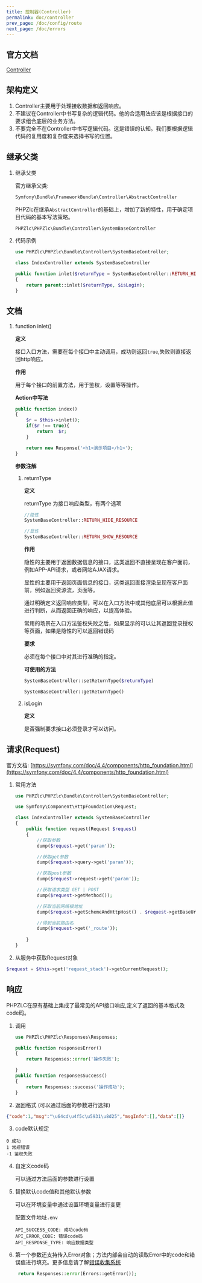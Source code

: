 ```yaml
---
title: 控制器(Controller)
permalink: doc/controller
prev_page: /doc/config/route
next_page: /doc/errors
---
```


## 官方文档

[Controller](https://symfony.com/doc/4.4/controller.html)

## 架构定义

1. Controller主要用于处理接收数据和返回响应。
2. 不建议在Controller中书写复杂的逻辑代码。他的合适用法应该是根据接口的要求组合底层的业务方法。
3. 不要完全不在Controller中书写逻辑代码。这是错误的认知。我们要根据逻辑代码的复用度和复杂度来选择书写的位置。

## 继承父类

1. 继承父类
    
    官方继承父类: 
    
    ```php
    Symfony\Bundle\FrameworkBundle\Controller\AbstractController
    ```
   
    PHPZlc在继承`AbstractController`的基础上，增加了新的特性，用于确定项目代码的基本写法策略。
    
    ```php
    PHPZlc\PHPZlc\Bundle\Controller\SystemBaseController
    ```
   
2. 代码示例

    ```php
    use PHPZlc\PHPZlc\Bundle\Controller\SystemBaseController;
    
    class IndexController extends SystemBaseController
    
    public function inlet($returnType = SystemBaseController::RETURN_HIDE_RESOURCE, $isLogin = true)
    {
        return parent::inlet($returnType, $isLogin);
    }
    ```

## 文档

1. function inlet()

    **定义**
    
    接口入口方法，需要在每个接口中主动调用，成功则返回`true`,失败则直接返回http响应。
    
    **作用**
    
    用于每个接口的前置方法，用于鉴权，设置等等操作。
    
    **Action中写法**
    
    ```php
    public function index()
    {
        $r = $this->inlet();
        if($r !== true){
            return  $r;
        }

        return new Response('<h1>演示项目</h1>');
    }
    ```
   
   **参数注解**
   
   1. returnType
   
       **定义**
       
       returnType 为接口响应类型，有两个选项
       
       ```php
       //隐性
       SystemBaseController::RETURN_HIDE_RESOURCE
       ````
       ```php
       //显性
       SystemBaseController::RETURN_SHOW_RESOURCE
       ```
       
       **作用**
       
       隐性的主要用于返回数据信息的接口，这类返回不直接呈现在客户面前，例如APP-API请求，或者网站AJAX请求。
       
       显性的主要用于返回页面信息的接口，这类返回直接渲染呈现在客户面前，例如返回资源流，页面等。
       
       通过明确定义返回响应类型，可以在入口方法中或其他底层可以根据此值进行判断，从而返回正确的响应，以提高体验。
       
       常用的场景在入口方法鉴权失败之后，如果显示的可以让其返回登录授权等页面，如果是隐性的可以返回错误码
       
       **要求**
       
       必须在每个接口中对其进行准确的指定。
       
       **可使用的方法**  
       
       ```php
       SystemBaseController::setReturnType($returnType)
       
       SystemBaseController::getReturnType()
       ```
      
   2. isLogin
   
       **定义**
      
       是否强制要求接口必须登录才可以访问。
   
  

## 请求(Request)

官方文档: [https://symfony.com/doc/4.4/components/http_foundation.html](https://symfony.com/doc/4.4/components/http_foundation.html)

1. 常用方法

    ```php
    use PHPZlc\PHPZlc\Bundle\Controller\SystemBaseController;
    
    use Symfony\Component\HttpFoundation\Request;
    
    class IndexController extends SystemBaseController
    {
        public function request(Request $request)
        {
            //获取参数
            dump($request->get('param'));
    
            //获取get参数
            dump($request->query->get('param'));
    
            //获取post参数
            dump($request->request->get('param'));
    
            //获取请求类型 GET | POST
            dump($request->getMethod());
    
            //获取当前网络根地址
            dump($request->getSchemeAndHttpHost() . $request->getBaseUrl());
    
            //得到当前路由名
            dump($request->get('_route'));
            
        }
    }
    ```
2. 从服务中获取Request对象
```php
$request = $this->get('request_stack')->getCurrentRequest();
```

## 响应

PHPZLC在原有基础上集成了最常见的API接口响应,定义了返回的基本格式及code码。

1. 调用

    ```php
    use PHPZlc\PHPZlc\Responses\Responses;
    
    public function responsesError()
    {
        return Responses::error('操作失败');
    
    }
    public function responsesSuccess()
    {
        return Responses::success('操作成功');
    }
    ```

2. 返回格式 (可以通过后面的参数进行选择)
```json
{"code":1,"msg":"\u64cd\u4f5c\u5931\u8d25","msgInfo":[],"data":[]}
```

3. code默认规定
```text
0 成功
1 常规错误
-1 鉴权失败
```

4. 自定义code码

    可以通过方法后面的参数进行设置

5. 替换默认code值和其他默认参数

    可以在环境变量中通过设置环境变量进行变更
    
    配置文件地址`.env`

    ```text
    API_SUCCESS_CODE: 成功code码
    API_ERROR_CODE: 错误code码
    API_RESPONSE_TYPE: 响应数据类型
    ```
   
 6. 第一个参数还支持传入Error对象；方法内部会自动的读取Error中的code和错误值进行填充。更多信息请了解[错误收集系统](/doc/errors)
 
    ```php
     return Responses::error(Errors::getError());
    ```
